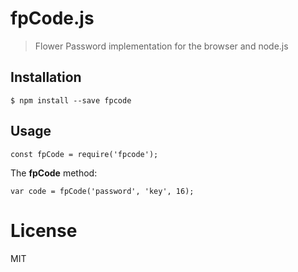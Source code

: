 # fpCode.js

> Flower Password implementation for the browser and node.js


## Installation

```
$ npm install --save fpcode
```


## Usage

```
const fpCode = require('fpcode');
```

The **fpCode** method:

```
var code = fpCode('password', 'key', 16);
```

# License

MIT
